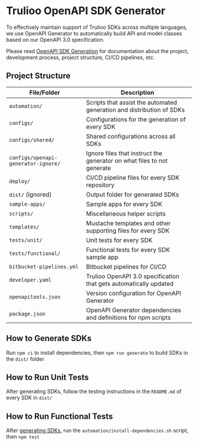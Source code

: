 # Trulioo OpenAPI SDK Generator

To effectively maintain support of Trulioo SDKs across multiple languages, we use OpenAPI Generator to automatically
build API and model classes based on our OpenAPI 3.0 specification.

Please read [OpenAPI SDK Generation](https://trulioo.atlassian.net/wiki/spaces/RDT/pages/1884848801/OpenAPI+SDK+Generation)
for documentation about the project, development process, project structure, CI/CD pipelines, etc.

## Project Structure

File/Folder                         | Description
------------------------------------|-----------------------------------------------------------------------------------
`automation/`                       | Scripts that assist the automated generation and distribution of SDKs
`configs/`                          | Configurations for the generation of every SDK
`configs/shared/`                   | Shared configurations across all SDKs
`configs/openapi-generator-ignore/` | Ignore files that instruct the generator on what files to not generate
`deploy/`                           | CI/CD pipeline files for every SDK repository
`dist/` (ignored)                   | Output folder for generated SDKs
`sample-apps/`                      | Sample apps for every SDK
`scripts/`                          | Miscellaneous helper scripts
`templates/`                        | Mustache templates and other supporting files for every SDK
`tests/unit/`                       | Unit tests for every SDK
`tests/functional/`                 | Functional tests for every SDK sample app
`bitbucket-pipelines.yml`           | Bitbucket pipelines for CI/CD
`developer.yaml`                    | Trulioo OpenAPI 3.0 specification that gets automatically updated
`openapitools.json`                 | Version configuration for OpenAPI Generator
`package.json`                      | OpenAPI Generator dependencies and definitions for npm scripts

## How to Generate SDKs

Run `npm ci` to install dependencies, then `npm run generate` to build SDKs in the `dist/` folder

## How to Run Unit Tests

After generating SDKs, follow the testing instructions in the `README.md` of every SDK in `dist/`

## How to Run Functional Tests

After [generating SDKs](#how-to-generate-sdks), run the `automation/install-dependencies.sh` script, then `npm test`
